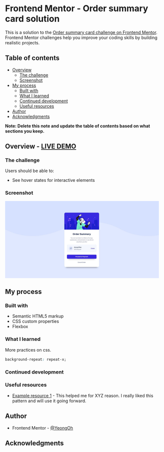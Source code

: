 # Frontend Mentor - Order summary card solution

This is a solution to the [Order summary card challenge on Frontend Mentor](https://www.frontendmentor.io/challenges/order-summary-component-QlPmajDUj). Frontend Mentor challenges help you improve your coding skills by building realistic projects.

## Table of contents

- [Overview](#overview)
  - [The challenge](#the-challenge)
  - [Screenshot](#screenshot)
- [My process](#my-process)
  - [Built with](#built-with)
  - [What I learned](#what-i-learned)
  - [Continued development](#continued-development)
  - [Useful resources](#useful-resources)
- [Author](#author)
- [Acknowledgments](#acknowledgments)

**Note: Delete this note and update the table of contents based on what sections you keep.**

## Overview - [LIVE DEMO](https://yeongoh.github.io/order-summary-component)

### The challenge

Users should be able to:

- See hover states for interactive elements

### Screenshot

![](./screenshot.JPG)

## My process

### Built with

- Semantic HTML5 markup
- CSS custom properties
- Flexbox

### What I learned

More practices on css.

```css
background-repeat: repeat-x;
```

### Continued development

### Useful resources

- [Example resource 1](https://www.example.com) - This helped me for XYZ reason. I really liked this pattern and will use it going forward.

## Author

- Frontend Mentor - [@YeongOh](https://www.frontendmentor.io/profile/YeongOh)

## Acknowledgments

